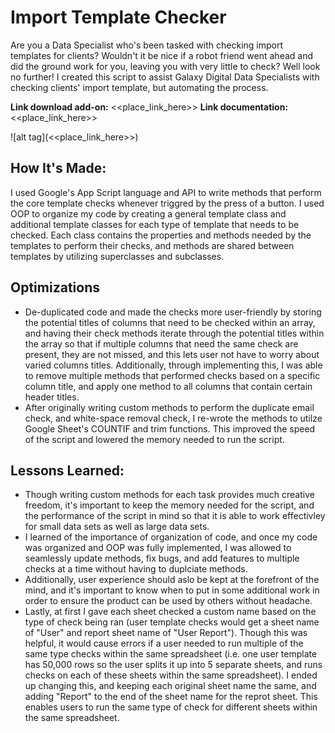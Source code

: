 # Import Template Checker
Are you a Data Specialist who's been tasked with checking import templates for clients? Wouldn't it be nice if a robot friend went ahead and did the ground work for you, leaving you with very little to check? Well look no further! I created this script to assist Galaxy Digital Data Specialists with checking clients' import template, but automating the process.

**Link download add-on:** <<place_link_here>>
**Link documentation:** <<place_link_here>>

![alt tag](<<place_link_here>>)

## How It's Made:
I used Google's App Script language and API to write methods that perform the core template checks whenever triggred by the press of a button. I used OOP to organize my code by creating a general template class and additional template classes for each type of template that needs to be checked. Each class contains the properties and methods needed by the templates to perform their checks, and methods are shared between templates by utilizing superclasses and subclasses. 

## Optimizations
<ul>
  <li>De-duplicated code and made the checks more user-friendly by storing the potential titles of columns that need to be checked within an array, and having their check methods iterate through the potential titles within the array so that if multiple columns that need the same check are present, they are not missed, and this lets user not have to worry about varied columns titles. Additionally, through implementing this, I was able to remove multiple methods that performed checks based on a specific column title, and apply one method to all columns that contain certain header titles. </li>
  <li>After originally writing custom methods to perform the duplicate email check, and white-space removal check, I re-wrote the methods to utilze Google Sheet's COUNTIF and trim functions. This improved the speed of the script and lowered the memory needed to run the script.</li>
</ul>


## Lessons Learned:
<ul>
  <li>Though writing custom methods for each task provides much creative freedom, it's important to keep the memory needed for the script, and the performance of the script in mind so that it is able to work effectivley for small data sets as well as large data sets.</li>
  <li>I learned of the importance of organization of code, and once my code was organized and OOP was fully implemented, I was allowed to seamlessly update methods, fix bugs, and add features to multiple checks at a time without having to duplciate methods.</li>
  <li>Additionally, user experience should aslo be kept at the forefront of the mind, and it's important to know when to put in some additional work in order to ensure the product can be used by others without headache.</li>
  <li>Lastly, at first I gave each sheet checked a custom name based on the type of check being ran (user template checks would get a sheet name of "User" and report sheet name of "User Report"). Though this was helpful, it would cause errors if a user needed to run multiple of the same type checks within the same spreadsheet (i.e. one user template has 50,000 rows so the user splits it up into 5 separate sheets, and runs checks on each of these sheets within the same spreadsheet). I ended up changing this, and keeping each original sheet name the same, and adding "Report" to the end of the sheet name for the reprot sheet. This enables users to run the same type of check for different sheets within the same spreadsheet.</li>
</ul>
    
